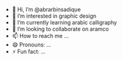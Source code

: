 - 👋 Hi, I’m @abrarbinsadique
- 👀 I’m interested in graphic design
- 🌱 I’m currently learning arabic calligraphy
- 💞️ I’m looking to collaborate on aramco
- 📫 How to reach me ...
- 😄 Pronouns: ...
- ⚡ Fun fact: ...

<!---
abrarbinsadique/abrarbinsadique is a ✨ special ✨ repository because its `README.md` (this file) appears on your GitHub profile.
You can click the Preview link to take a look at your changes.
--->
